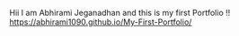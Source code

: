 Hii I am Abhirami Jeganadhan and this is my first Portfolio !!
https://abhirami1090.github.io/My-First-Portfolio/
